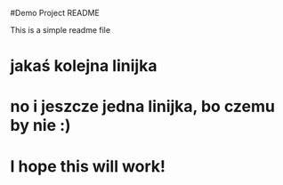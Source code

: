  #Demo Project README
 
 This is a simple readme file
 
 # jakaś kolejna linijka
 
 # no i jeszcze jedna linijka, bo czemu by nie :)
 
 # I hope this will work!